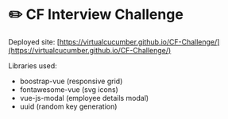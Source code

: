 # :pencil2: CF Interview Challenge

Deployed site: [https://virtualcucumber.github.io/CF-Challenge/](https://virtualcucumber.github.io/CF-Challenge/)

Libraries used:

- boostrap-vue (responsive grid)
- fontawesome-vue (svg icons)
- vue-js-modal (employee details modal)
- uuid (random key generation) 